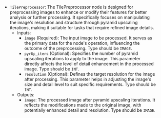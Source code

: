 - `TilePreprocessor`: The TilePreprocessor node is designed for preprocessing images to enhance or modify their features for better analysis or further processing. It specifically focuses on manipulating the image's resolution and structure through pyramid upscaling iterations, making it suitable for tasks that require refined image details.
    - Inputs:
        - `image` (Required): The input image to be processed. It serves as the primary data for the node's operation, influencing the outcome of the preprocessing. Type should be `IMAGE`.
        - `pyrUp_iters` (Optional): Specifies the number of pyramid upscaling iterations to apply to the image. This parameter directly affects the level of detail enhancement in the processed image. Type should be `INT`.
        - `resolution` (Optional): Defines the target resolution for the image after processing. This parameter helps in adjusting the image's size and detail level to suit specific requirements. Type should be `INT`.
    - Outputs:
        - `image`: The processed image after pyramid upscaling iterations. It reflects the modifications made to the original image, with potentially enhanced detail and resolution. Type should be `IMAGE`.
